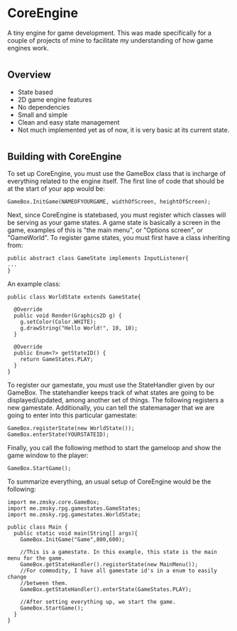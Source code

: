 # CoreEngine
A tiny engine for game development. This was made specifically for a couple of projects of mine to facilitate my understanding
of how game engines work. <br>

# <h2>Overview</h2>
<ul>
  <li>State based</li>
  <li>2D game engine features</li>
  <li>No dependencies</li>
  <li>Small and simple</li>
  <li>Clean and easy state management</li>
  <li>Not much implemented yet as of now, it is very basic at its current state.</li>
</ul>

# <h2>Building with CoreEngine</h2>
To set up CoreEngine, you must use the GameBox class that is incharge of everything related to the engine itself.
The first line of code that should be at the start of your app would be:
```
GameBox.InitGame(NAMEOFYOURGAME, widthOfScreen, heightOfScreen);
```

Next, since CoreEngine is statebased, you must register which classes will be serving as your game states. A game state is basically
a screen in the game, examples of this is "the main menu", or "Options screen", or "GameWorld". To register game states, you 
must first have a class inheriting from:

```
public abstract class GameState implements InputListener{
...
}
```

An example class:

```
public class WorldState extends GameState{

  @Override
  public void Render(Graphics2D g) {
    g.setColor(Color.WHITE);
    g.drawString("Hello World!", 10, 10);
  }

  @Override
  public Enum<?> getStateID() {
    return GameStates.PLAY;
  }
}
```

To register our gamestate, you must use the StateHandler given by our GameBox.
The statehandler keeps track of what states are going to be displayed/updated, among another set of things.
The following registers a new gamestate. Additionally, you can tell the statemanager that we are going to
enter into this particular gamestate:

```
GameBox.registerState(new WorldState());
GameBox.enterState(YOURSTATEID);
```

Finally, you call the following method to start the gameloop and show the game window to the player:
```
GameBox.StartGame();
```

To summarize everything, an usual setup of CoreEngine would be the following:
```
import me.zmsky.core.GameBox;
import me.zmsky.rpg.gamestates.GameStates;
import me.zmsky.rpg.gamestates.WorldState;

public class Main {	
  public static void main(String[] args){
    GameBox.InitGame("Game",800,600);
    
    //This is a gamestate. In this example, this state is the main menu for the game.
    GameBox.getStateHandler().registerState(new MainMenu());
    //For commodity, I have all gamestate id's in a enum to easily change
    //between them.
    GameBox.getStateHandler().enterState(GameStates.PLAY);

    //After setting everything up, we start the game.
    GameBox.StartGame();
  }
}
```

